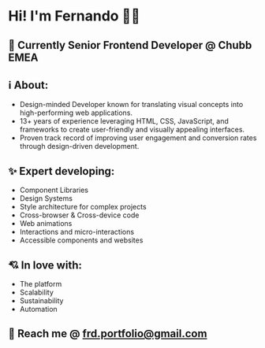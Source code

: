 # Hi! I'm Fernando 👨‍💻

## 💼 Currently Senior Frontend Developer @ Chubb EMEA

## ℹ️ About:

- Design-minded Developer known for translating visual concepts into high-performing web applications.
- 13+ years of experience leveraging HTML, CSS, JavaScript, and frameworks to create user-friendly and visually appealing interfaces.
- Proven track record of improving user engagement and conversion rates through design-driven development.

## ✨ Expert developing:

- Component Libraries
- Design Systems
- Style architecture for complex projects
- Cross-browser & Cross-device code
- Web animations
- Interactions and micro-interactions
- Accessible components and websites

## 💘 In love with:

- The platform
- Scalability
- Sustainability
- Automation

## 📧 Reach me @ frd.portfolio@gmail.com
